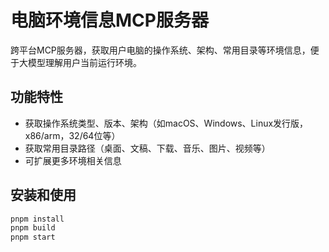 # 电脑环境信息MCP服务器

跨平台MCP服务器，获取用户电脑的操作系统、架构、常用目录等环境信息，便于大模型理解用户当前运行环境。

## 功能特性
- 获取操作系统类型、版本、架构（如macOS、Windows、Linux发行版，x86/arm，32/64位等）
- 获取常用目录路径（桌面、文稿、下载、音乐、图片、视频等）
- 可扩展更多环境相关信息

## 安装和使用

```bash
pnpm install
pnpm build
pnpm start
``` 